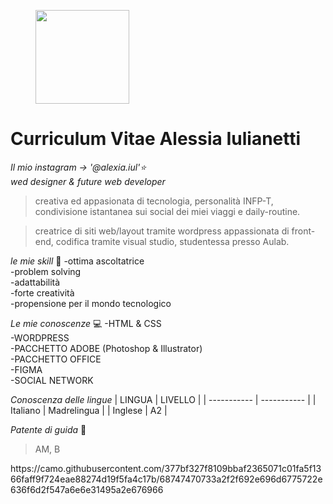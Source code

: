<figure>
    <img src=https://i.pinimg.com/736x/6b/21/d1/6b21d126bdd2aaf064b0c0ad99e66b3c.jpg width="150" height="150">

</figure>



# **Curriculum Vitae Alessia Iulianetti**

*Il mio instagram  &rarr; '@alexia.iul'⭐* <br>
*wed designer & future web developer* 

> creativa ed appasionata di tecnologia,
> personalità INFP-T,
> condivisione istantanea sui social dei miei viaggi e daily-routine.

>creatrice di siti web/layout tramite wordpress
>appassionata di front-end,
>codifica tramite visual studio,
>studentessa presso Aulab.

*le mie skill* :raising_hand:
-ottima ascoltatrice <br>
-problem solving <br>
-adattabilità <br>
-forte creatività <br>
-propensione per il mondo tecnologico <br>

*Le mie conoscenze* :computer:
-HTML & CSS <br>
-WORDPRESS <br>
-PACCHETTO ADOBE (Photoshop & Illustrator) <br>
-PACCHETTO OFFICE <br>
-FIGMA <br>
-SOCIAL NETWORK <br>

*Conoscenza delle lingue*
| LINGUA      | LIVELLO     |
| ----------- | ----------- |
| Italiano    | Madrelingua |
| Inglese     | A2          |

*Patente di guida* :car:
> AM, B
> 
<link>https://camo.githubusercontent.com/377bf327f8109bbaf2365071c01fa5f1366faff9f724eae88274d19f5fa4c17b/68747470733a2f2f692e696d6775722e636f6d2f547a6e6e31495a2e676966</link>
